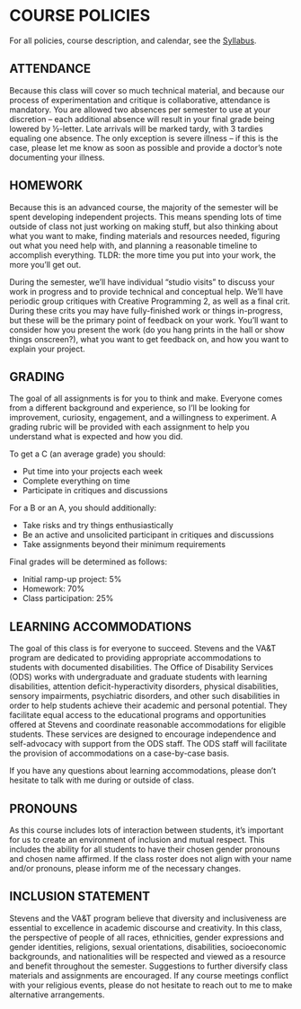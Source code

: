 # COURSE POLICIES

For all policies, course description, and calendar, see the [Syllabus](https://github.com/jeffThompson/CreativeProgramming3/blob/master/Syllabus.pdf).

## ATTENDANCE  
Because this class will cover so much technical material, and because our process of experimentation and critique is collaborative, attendance is mandatory. You are allowed two absences per semester to use at your discretion – each additional absence will result in your final grade being lowered by ½-letter. Late arrivals will be marked tardy, with 3 tardies equaling one absence. The only exception is severe illness – if this is the case, please let me know as soon as possible and provide a doctor’s note documenting your illness.

## HOMEWORK  
Because this is an advanced course, the majority of the semester will be spent developing independent projects. This means spending lots of time outside of class not just working on making stuff, but also thinking about what you want to make, finding materials and resources needed, figuring out what you need help with, and planning a reasonable timeline to accomplish everything. TLDR: the more time you put into your work, the more you’ll get out.

During the semester, we’ll have individual “studio visits” to discuss your work in progress and to provide technical and conceptual help. We’ll have periodic group critiques with Creative Programming 2, as well as a final crit. During these crits you may have fully-finished work or things in-progress, but these will be the primary point of feedback on your work. You’ll want to consider how you present the work (do you hang prints in the hall or show things onscreen?), what you want to get feedback on, and how you want to explain your project. 

## GRADING  
The goal of all assignments is for you to think and make. Everyone comes from a different background and experience, so I’ll be looking for improvement, curiosity, engagement, and a willingness to experiment. A grading rubric will be provided with each assignment to help you understand what is expected and how you did.

To get a C (an average grade) you should:  

* Put time into your projects each week  
* Complete everything on time  
* Participate in critiques and discussions  

For a B or an A, you should additionally:

* Take risks and try things enthusiastically  
* Be an active and unsolicited participant in critiques and discussions  
* Take assignments beyond their minimum requirements  

Final grades will be determined as follows:  

* Initial ramp-up project: 5%
* Homework: 70%  
* Class participation: 25%

## LEARNING ACCOMMODATIONS  
The goal of this class is for everyone to succeed. Stevens and the VA&T program are dedicated to providing appropriate accommodations to students with documented disabilities. The Office of Disability Services (ODS) works with undergraduate and graduate students with learning disabilities, attention deficit-hyperactivity disorders, physical disabilities, sensory impairments, psychiatric disorders, and other such disabilities in order to help students achieve their academic and personal potential. They facilitate equal access to the educational programs and opportunities offered at Stevens and coordinate reasonable accommodations for eligible students. These services are designed to encourage independence and self-advocacy with support from the ODS staff. The ODS staff will facilitate the provision of accommodations on a case-by-case basis. 

If you have any questions about learning accommodations, please don’t hesitate to talk with me during or outside of class.

## PRONOUNS  
As this course includes lots of interaction between students, it’s important for us to create an environment of inclusion and mutual respect. This includes the ability for all students to have their chosen gender pronouns and chosen name affirmed. If the class roster does not align with your name and/or pronouns, please inform me of the necessary changes. 
 
## INCLUSION STATEMENT  
Stevens and the VA&T program believe that diversity and inclusiveness are essential to excellence in academic discourse and creativity. In this class, the perspective of people of all races, ethnicities, gender expressions and gender identities, religions, sexual orientations, disabilities, socioeconomic backgrounds, and nationalities will be respected and viewed as a resource and benefit throughout the semester. Suggestions to further diversify class materials and assignments are encouraged. If any course meetings conflict with your religious events, please do not hesitate to reach out to me to make alternative arrangements.
